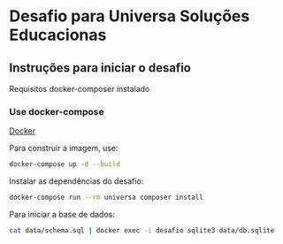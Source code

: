 # Desafio para Universa Soluções Educacionas

## Instruções para iniciar o desafio
Requisitos docker-composer instalado

### Use docker-compose
[Docker](https://www.docker.com/) 

Para construir a imagem, use:
```bash
docker-compose up -d --build
```

Instalar as dependências do desafio:
```bash
docker-compose run --rm universa composer install
```

Para iniciar a base de dados:
```bash
cat data/schema.sql | docker exec -i desafio sqlite3 data/db.sqlite
```
